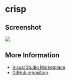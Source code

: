 # crisp



## Screenshot
![](https://raw.githubusercontent.com/gerane/VSCodeThemes/master/gerane.Theme-crisp/screenshot.png).


## More Information
* [Visual Studio Marketplace](https://marketplace.visualstudio.com/items/gerane.Theme-crisp).
* [GitHub repository](https://github.com/gerane/VSCodeThemes).
